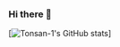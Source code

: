 ### Hi there 👋
[![Tonsan-1's GitHub stats](https://github-readme-stats.vercel.app/api?username=tonsan-1)]

